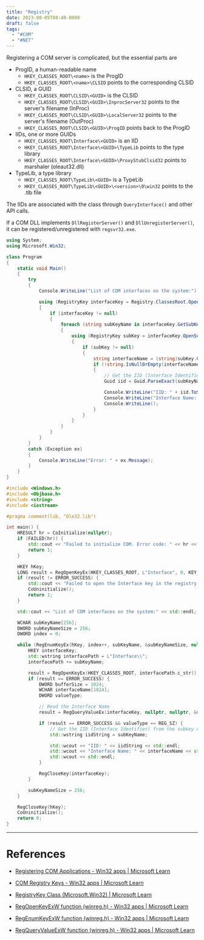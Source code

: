 ```yaml
---
title: "Registry"
date: 2023-08-05T08:40-0800
draft: false
tags: 
  - "#COM"
  - "#NET"
---
```


Registering a COM server is complicated, but the essential parts are
- ProgID, a human-readable name
    - `HKEY_CLASSES_ROOT\<name>` is the ProgID
    - `HKEY_CLASSES_ROOT\<name>\CLSID` points to the corresponding CLSID
- CLSID, a GUID
    - `HKEY_CLASSES_ROOT\CLSID\<GUID>` is the CLSID
    - `HKEY_CLASSES_ROOT\CLSID\<GUID>\InprocServer32` points to the server's filename (InProc)
    - `HKEY_CLASSES_ROOT\CLSID\<GUID>\LocalServer32` points to the server's filename (OutProc)
    - `HKEY_CLASSES_ROOT\CLSID\<GUID>\ProgID` points back to the ProgID
- IIDs, one or more GUIDs
    - `HKEY_CLASSES_ROOT\Interface\<GUID>` is an IID
    - `HKEY_CLASSES_ROOT\Interface\<GUID>\TypeLib` points to the type library
    - `HKEY_CLASSES_ROOT\Interface\<GUID>\ProxyStubClsid32` points to marshaler (oleaut32.dll)
- TypeLib, a type library
    - `HKEY_CLASSES_ROOT\TypeLib\<GUID>` is a TypeLib
    - `HKEY_CLASSES_ROOT\TypeLib\<GUID>\<version>\0\win32` points to the .tlb file

The IIDs are associated with the class through `QueryInterface()` and other API calls.

If a COM DLL implements `DllRegisterServer()` and `DllUnregisterServer()`, it can be registered/unregistered with `regsvr32.exe`.

```C#
using System;
using Microsoft.Win32;

class Program
{
    static void Main()
    {
        try
        {
            Console.WriteLine("List of COM interfaces on the system:");

            using (RegistryKey interfaceKey = Registry.ClassesRoot.OpenSubKey("Interface"))
            {
                if (interfaceKey != null)
                {
                    foreach (string subKeyName in interfaceKey.GetSubKeyNames())
                    {
                        using (RegistryKey subKey = interfaceKey.OpenSubKey(subKeyName))
                        {
                            if (subKey != null)
                            {
                                string interfaceName = (string)subKey.GetValue(null);
                                if (!string.IsNullOrEmpty(interfaceName))
                                {
                                    // Get the IID (Interface Identifier) from the subkey name
                                    Guid iid = Guid.ParseExact(subKeyName, "B");

                                    Console.WriteLine("IID: " + iid.ToString());
                                    Console.WriteLine("Interface Name: " + interfaceName);
                                    Console.WriteLine();
                                }
                            }
                        }
                    }
                }
            }
        }
        catch (Exception ex)
        {
            Console.WriteLine("Error: " + ex.Message);
        }
    }
}
```

```C++
#include <Windows.h>
#include <Objbase.h>
#include <string>
#include <iostream>

#pragma comment(lib, "Ole32.lib")

int main() {
    HRESULT hr = CoInitialize(nullptr);
    if (FAILED(hr)) {
        std::cout << "Failed to initialize COM. Error code: " << hr << std::endl;
        return 1;
    }

    HKEY hKey;
    LONG result = RegOpenKeyEx(HKEY_CLASSES_ROOT, L"Interface", 0, KEY_READ, &hKey);
    if (result != ERROR_SUCCESS) {
        std::cout << "Failed to open the Interface key in the registry. Error code: " << result << std::endl;
        CoUninitialize();
        return 1;
    }

    std::cout << "List of COM interfaces on the system:" << std::endl;

    WCHAR subKeyName[256];
    DWORD subKeyNameSize = 256;
    DWORD index = 0;

    while (RegEnumKeyEx(hKey, index++, subKeyName, &subKeyNameSize, nullptr, nullptr, nullptr, nullptr) == ERROR_SUCCESS) {
        HKEY interfaceKey;
        std::wstring interfacePath = L"Interface\\";
        interfacePath += subKeyName;

        result = RegOpenKeyEx(HKEY_CLASSES_ROOT, interfacePath.c_str(), 0, KEY_READ, &interfaceKey);
        if (result == ERROR_SUCCESS) {
            DWORD bufferSize = 1024;
            WCHAR interfaceName[1024];
            DWORD valueType;

            // Read the Interface Name
            result = RegQueryValueEx(interfaceKey, nullptr, nullptr, &valueType, (LPBYTE)interfaceName, &bufferSize);

            if (result == ERROR_SUCCESS && valueType == REG_SZ) {
                // Get the IID (Interface Identifier) from the subkey name
                std::wstring iidString = subKeyName;

                std::wcout << "IID: " << iidString << std::endl;
                std::wcout << "Interface Name: " << interfaceName << std::endl;
                std::wcout << std::endl;
            }

            RegCloseKey(interfaceKey);
        }

        subKeyNameSize = 256;
    }

    RegCloseKey(hKey);
    CoUninitialize();
    return 0;
}
```

---
# References

- [Registering COM Applications - Win32 apps | Microsoft Learn](https://learn.microsoft.com/en-us/windows/win32/com/registering-com-applications)
- [COM Registry Keys - Win32 apps | Microsoft Learn](https://learn.microsoft.com/en-us/windows/win32/com/com-registry-keys)

- [RegistryKey Class (Microsoft.Win32) | Microsoft Learn](https://learn.microsoft.com/en-us/dotnet/api/microsoft.win32.registrykey?view=net-7.0)

- [RegOpenKeyExW function (winreg.h) - Win32 apps | Microsoft Learn](https://learn.microsoft.com/en-us/windows/win32/api/winreg/nf-winreg-regopenkeyexw)
- [RegEnumKeyExW function (winreg.h) - Win32 apps | Microsoft Learn](https://learn.microsoft.com/en-us/windows/win32/api/winreg/nf-winreg-regenumkeyexw)
- [RegQueryValueExW function (winreg.h) - Win32 apps | Microsoft Learn](https://learn.microsoft.com/en-us/windows/win32/api/winreg/nf-winreg-regqueryvalueexw)
